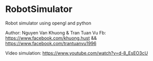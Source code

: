 # RobotSimulator
Robot simulator using opengl and python

Author: Nguyen Van Khuong & Tran Tuan Vu
Fb: https://www.facebook.com/khuong.hust && https://www.facebook.com/trantuanvu1996

Video simulation: https://www.youtube.com/watch?v=d-8_EsEO3cU
